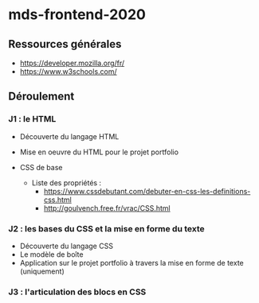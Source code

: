 # mds-frontend-2020

## Ressources générales
- https://developer.mozilla.org/fr/ 
- https://www.w3schools.com/

## Déroulement

### J1 : le HTML
- Découverte du langage HTML 
- Mise en oeuvre du HTML pour le projet portfolio

- CSS de base
  - Liste des propriétés : 
    - https://www.cssdebutant.com/debuter-en-css-les-definitions-css.html
    - http://goulvench.free.fr/vrac/CSS.html


### J2 : les bases du CSS et la mise en forme du texte
- Découverte du langage CSS
- Le modèle de boîte
- Application sur le projet portfolio à travers la mise en forme de texte (uniquement)

### J3 : l'articulation des blocs en CSS